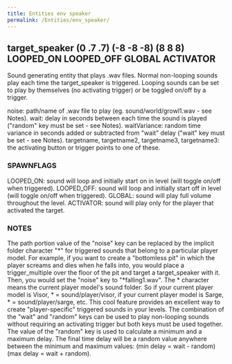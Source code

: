 ```yaml
---
title: Entities env speaker
permalink: /Entities/env_speaker/
---
```


## target_speaker (0 .7 .7) (-8 -8 -8) (8 8 8) LOOPED_ON LOOPED_OFF GLOBAL ACTIVATOR

Sound generating entity that plays .wav files. Normal non-looping sounds
play each time the target_speaker is triggered. Looping sounds can be
set to play by themselves (no activating trigger) or be toggled on/off
by a trigger.

noise: path/name of .wav file to play (eg. sound/world/growl1.wav - see Notes).
wait: delay in seconds between each time the sound is played ("random" key must be set - see Notes).
waitVariance: random time variance in seconds added or subtracted from "wait" delay ("wait" key must be set - see Notes).
targetname, targetname2, targetname3, targetname3: the activating button or trigger points to one of these.

### SPAWNFLAGS

LOOPED_ON: sound will loop and initially start on in level (will toggle on/off when triggered).
LOOPED_OFF: sound will loop and initially start off in level (will toggle on/off when triggered).
GLOBAL: sound will play full volume throughout the level.
ACTIVATOR: sound will play only for the player that activated the target.

### NOTES

The path portion value of the "noise" key can be replaced by the
implicit folder character "\*" for triggered sounds that belong to a
particular player model. For example, if you want to create a
"bottomless pit" in which the player screams and dies when he falls
into, you would place a trigger_multiple over the floor of the pit and
target a target_speaker with it. Then, you would set the "noise" key to
"\*falling1.wav". The \* character means the current player model's
sound folder. So if your current player model is Visor, \* =
sound/player/visor, if your current player model is Sarge, \* =
sound/player/sarge, etc. This cool feature provides an excellent way to
create "player-specific" triggered sounds in your levels. The
combination of the "wait" and "random" keys can be used to play
non-looping sounds without requiring an activating trigger but both keys
must be used together. The value of the "random" key is used to
calculate a minimum and a maximum delay. The final time delay will be a
random value anywhere between the minimum and maximum values: (min delay
= wait - random) (max delay = wait + random).